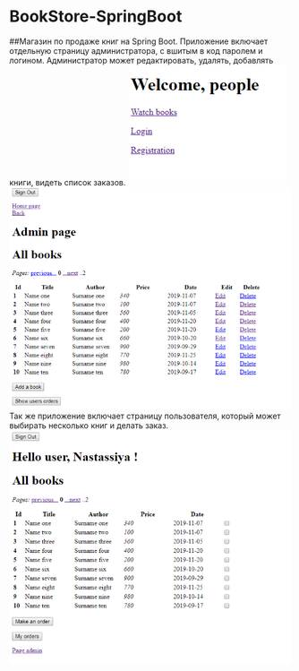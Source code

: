 # BookStore-SpringBoot
##Магазин по продаже книг на Spring Boot. 
  Приложение включает отдельную страницу администратора, с вшитым в код паролем и логином. Администратор может редактировать, удалять, добавлять книги, видеть список заказов.
  ![screenshot1](/img/1.png)
  ![screenshot3](/img/3.png)
  Так же приложение включает страницу пользователя, который может выбирать несколько книг и делать заказ.
  ![screenshot2](/img/2.png)
  
